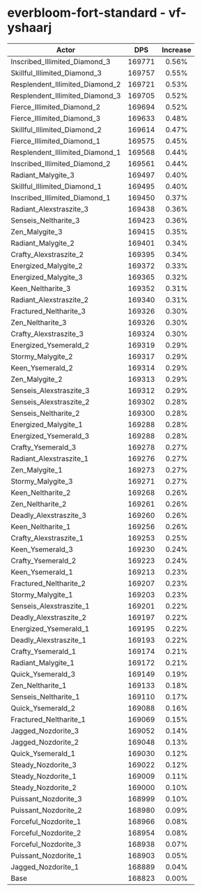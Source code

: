 # everbloom-fort-standard - vf-yshaarj
| Actor | DPS | Increase |
|---|:---:|:---:|
|Inscribed_Illimited_Diamond_3|169771|0.56%|
|Skillful_Illimited_Diamond_3|169757|0.55%|
|Resplendent_Illimited_Diamond_2|169721|0.53%|
|Resplendent_Illimited_Diamond_3|169705|0.52%|
|Fierce_Illimited_Diamond_2|169694|0.52%|
|Fierce_Illimited_Diamond_3|169633|0.48%|
|Skillful_Illimited_Diamond_2|169614|0.47%|
|Fierce_Illimited_Diamond_1|169575|0.45%|
|Resplendent_Illimited_Diamond_1|169568|0.44%|
|Inscribed_Illimited_Diamond_2|169561|0.44%|
|Radiant_Malygite_3|169497|0.40%|
|Skillful_Illimited_Diamond_1|169495|0.40%|
|Inscribed_Illimited_Diamond_1|169450|0.37%|
|Radiant_Alexstraszite_3|169438|0.36%|
|Senseis_Neltharite_3|169423|0.36%|
|Zen_Malygite_3|169415|0.35%|
|Radiant_Malygite_2|169401|0.34%|
|Crafty_Alexstraszite_2|169395|0.34%|
|Energized_Malygite_2|169372|0.33%|
|Energized_Malygite_3|169365|0.32%|
|Keen_Neltharite_3|169352|0.31%|
|Radiant_Alexstraszite_2|169340|0.31%|
|Fractured_Neltharite_3|169326|0.30%|
|Zen_Neltharite_3|169326|0.30%|
|Crafty_Alexstraszite_3|169324|0.30%|
|Energized_Ysemerald_2|169319|0.29%|
|Stormy_Malygite_2|169317|0.29%|
|Keen_Ysemerald_2|169314|0.29%|
|Zen_Malygite_2|169313|0.29%|
|Senseis_Alexstraszite_3|169312|0.29%|
|Senseis_Alexstraszite_2|169302|0.28%|
|Senseis_Neltharite_2|169300|0.28%|
|Energized_Malygite_1|169288|0.28%|
|Energized_Ysemerald_3|169288|0.28%|
|Crafty_Ysemerald_3|169278|0.27%|
|Radiant_Alexstraszite_1|169276|0.27%|
|Zen_Malygite_1|169273|0.27%|
|Stormy_Malygite_3|169271|0.27%|
|Keen_Neltharite_2|169268|0.26%|
|Zen_Neltharite_2|169261|0.26%|
|Deadly_Alexstraszite_3|169260|0.26%|
|Keen_Neltharite_1|169256|0.26%|
|Crafty_Alexstraszite_1|169253|0.25%|
|Keen_Ysemerald_3|169230|0.24%|
|Crafty_Ysemerald_2|169223|0.24%|
|Keen_Ysemerald_1|169213|0.23%|
|Fractured_Neltharite_2|169207|0.23%|
|Stormy_Malygite_1|169203|0.23%|
|Senseis_Alexstraszite_1|169201|0.22%|
|Deadly_Alexstraszite_2|169197|0.22%|
|Energized_Ysemerald_1|169195|0.22%|
|Deadly_Alexstraszite_1|169193|0.22%|
|Crafty_Ysemerald_1|169174|0.21%|
|Radiant_Malygite_1|169172|0.21%|
|Quick_Ysemerald_3|169149|0.19%|
|Zen_Neltharite_1|169133|0.18%|
|Senseis_Neltharite_1|169110|0.17%|
|Quick_Ysemerald_2|169088|0.16%|
|Fractured_Neltharite_1|169069|0.15%|
|Jagged_Nozdorite_3|169052|0.14%|
|Jagged_Nozdorite_2|169048|0.13%|
|Quick_Ysemerald_1|169030|0.12%|
|Steady_Nozdorite_3|169022|0.12%|
|Steady_Nozdorite_1|169009|0.11%|
|Steady_Nozdorite_2|169000|0.10%|
|Puissant_Nozdorite_3|168999|0.10%|
|Puissant_Nozdorite_2|168980|0.09%|
|Forceful_Nozdorite_1|168966|0.08%|
|Forceful_Nozdorite_2|168954|0.08%|
|Forceful_Nozdorite_3|168938|0.07%|
|Puissant_Nozdorite_1|168903|0.05%|
|Jagged_Nozdorite_1|168889|0.04%|
|Base|168823|0.00%|
